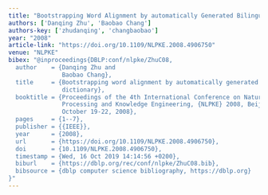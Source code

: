 ```yaml
---
title: "Bootstrapping Word Alignment by automatically Generated Bilingual Dictionary"
authors: ['Danqing Zhu', 'Baobao Chang']
authors-key: ['zhudanqing', 'changbaobao']
year: "2008"
article-link: "https://doi.org/10.1109/NLPKE.2008.4906750"
venue: "NLPKE"
bibex: "@inproceedings{DBLP:conf/nlpke/ZhuC08,
  author    = {Danqing Zhu and
               Baobao Chang},
  title     = {Bootstrapping word alignment by automatically generated bilingual
               dictionary},
  booktitle = {Proceedings of the 4th International Conference on Natural Language
               Processing and Knowledge Engineering, {NLPKE} 2008, Beijing, China,
               October 19-22, 2008},
  pages     = {1--7},
  publisher = {{IEEE}},
  year      = {2008},
  url       = {https://doi.org/10.1109/NLPKE.2008.4906750},
  doi       = {10.1109/NLPKE.2008.4906750},
  timestamp = {Wed, 16 Oct 2019 14:14:56 +0200},
  biburl    = {https://dblp.org/rec/conf/nlpke/ZhuC08.bib},
  bibsource = {dblp computer science bibliography, https://dblp.org}
}"
---
```

